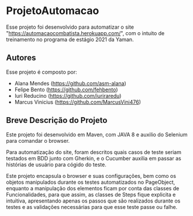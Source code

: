 # ProjetoAutomacao

Esse projeto foi desenvolvido para automatizar o site "https://automacaocombatista.herokuapp.com/", com o intuito de treinamento no programa de estágio 2021 da Yaman.

## Autores

Esse projeto é composto por:

* Alana Mendes (https://github.com/asm-alana)
* Felipe Bento (https://github.com/fehbento)
* Iuri Reducino (https://github.com/iuriraredu)
* Marcus Vinicius (https://github.com/MarcusVini476)

## Breve Descrição do Projeto

Este projeto foi desenvolvido em Maven, com JAVA 8 e auxilio do Selenium para comandar o browser.

Para automatização do site, foram descritos quais casos de teste seriam testados em BDD junto com Gherkin, e o Cucumber auxilia em passar as histórias de usuário para cógido do teste.

Este projeto encapsula o browser e suas configurações, bem como os objetos manipulados durante os testes automatizados no PageObject, enquanto a manipulação dos elementos ficam por conta das classes de Funcionalidades, para que assim, as classes de Steps fique explicita e intuitiva, apresentando apenas os passos que são realizados durante os testes e as validações necessárias para que esse teste passe ou falhe.

